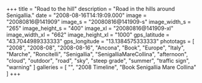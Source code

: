 +++
title = "Road to the hill"
description = "Road in the hills around Senigallia."
date = "2008-08-16T14:19:09.000"
image = "20080816@141909"
image_s = "20080816@141909-s"
image_width_s = "265"
image_height_s = "400"
image_xl = "20080816@141909-xl"
image_width_xl = "662"
image_height_xl = "1000"
gps_latitude = "43.7044989333333"
gps_longitude = "13.1384575333333"
phototags = [ "2008", "2008-08", "2008-08-16", "Ancona", "Book", "Europe", "Italy", "Marche", "Roncitelli", "Senigallia", "SenigalliaMareCollina", "afternoon", "cloud", "outdoor", "road", "sky", "steep grade", "summer", "traffic sign", "warning" ]
galleries = [ "", "2008 Timeline", "Book Senigallia Mare Collina" ]
+++
